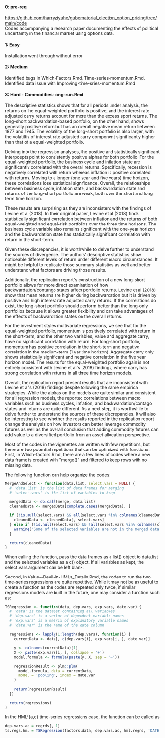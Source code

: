 #### 0: pre-req
https://github.com/harryziyuhe/gubernatorial_election_option_pricing/tree/main/code \
Codes accompanying a research paper documenting the effects of political uncertainty in the financial market using options data.

#### 1: Easy
Installation went through without error

#### 2: Medium
Identified bugs in Which-Factors.Rmd, Time-series-momentum.Rmd. Identified data issue with Improving-time-sries-momentum.Rmd

#### 3: Hard - Commodities-long-run.Rmd
The descriptive statistics shows that for all periods under analysis, the returns on the equal-weighted portfolio is positive, and the interest rate adjusted carry returns account for more than the excess sport returns. The long-short backwardation-based portfolio, on the other hand, shows generally positive return but has an overall negative mean return between 1877 and 1945. The volatility of the long-short portfolio is also larger, with the volatiltiy of interest rate adjusted carry component significantly higher than that of a equal-weighted portfolio.

Delving into the regression analyses, the positive and statistically significant interpcepts point to consistently positive alphas for both portfolio. For the equal-weighted portfolio, the business cycle and inflation state are significantly correlated with the overall returns. Specifically, recession is negatively correlated with return whereas inflation is positive correlated with returns. Moving to a longer (one year and five years) time horizon, these correlations lose statistical significance. Overall, the relationships between business cycle, inflation state, and backwardation state and returns of the long-short portfolio are weak, both over the short and long term time horizon.

These results are surprising as they are inconsistent with the findings of Levine et al (2018). In their original paper, Levine et al (2018) finds statistically significant correlation between inflation and the returns of both equal-weighted and equal-risk portfolios over the three time horizons. The business cycle variable also remains significant with the one-year horizon and the backwardation state has statistically significant correlation with return in the short-term. 

Given these discrepancies, it is worthwhile to delve further to understand the sources of divergence. The authors' descriptive statistics show noticeable different levels of return under different macro circumstances. It might be helpful to replicate those summary statistics as well and better understand what factors are driving those results.

Additionally, the replication report's construction of a new long-short portfolio allows for more direct examination of how backwardation/contango states affect portfolio returns. Levine et al (2018) show that mean returns are higher during backwardation but it is driven by positive and high interest rate adjusted carry returns. If the correlations do exist, the long-short portfolio should perform better than the long-only portfolios because it allows greater flexibility and can take advantages of the effects of backwardation states on the overall returns.

For the investment styles multivariate regressions, we see that for the equal-weighted portfolio, momentum is positively correlated with return in the short-term, and the other two variables, value and aggregate carry, have no significant correlation with return. For long-short portfolio, momentum has positive correlation in the short-term and negative correlation in the medium-term (1 yar time horizon). Aggregate carry only shows statistically significant and negative correlation in the five year horizon model. The results for the equal-weighted portfolio again is not entirely consistent with Levine et al's (2018) findings, where carry has strong correlation with returns in all three time horizon models. 

Overall, the replication report present results that are inconsistent with Levine et al's (2018) findings despite following the same empirical strategies. While the alphas on the models are quite similar and consistent for all regression models, the reported correlations between macro variables such as business cycles, inflation, and backwardation/contago states and returns are quite different. As a next step, it is worthwhile to delve further to understand the sources of these discrepancies. It will also be interesting to see whether the results reported in the replication report change the analysis on how investors can better leverage commodity futures as well as the overall conclusion that adding commodity futures can add value to a diversified portfolio from an asset allocation perspective.

Most of the codes in the vigenettes are written with few repetitions, but there are two potential repetitions that can be optimized with functions. 
First, in Which-factors.Rmd, there are a few lines of codes where a new data frame is created with "merge()" and filtered to keep rows with no missing data.

The following function can help organize the codes:
```R
MergeAndSelect <- function(data.list, select.vars = NULL) {
  # 'data.list' is the list of data frames for merging
  # 'select.vars' is the list of variables to keep

  mergedData <- do.call(merge, data.list)
  cleanedData <- mergedData[complete.cases(mergedData), ]
  
  if (!is.null(select.vars) && all(select.vars %in% colnames(cleanedData))) {
    cleanedData <- cleanedData[, select.vars]
  } else if (!is.null(select.vars) && !all(select.vars %in% colnames(cleanedData))) {
    warning("Some of the selected variables are not in the merged data. Keeping all columns.")
  }
  
  return(cleanedData)
}
```

When calling the function, pass the data frames as a list() object to data.list and the selected variables as a c() object. If all variables as kept, the select.vars argument can be left blank.

Second, in Value--Devil-in-HMLs_Details.Rmd, the codes to run the two time-series regressions are quite repetitive. While it may not be as useful to create a function as the codes are repeated only twice, if similar regressions models are built in the future, one may consider a function such as:

```R
TSRegression <- function(data, dep.vars, exp.vars, date.var) {
  # 'data' is the dataset containing all variables
  # 'dep.vars' is a vector of dependent variable names
  # 'exp.vars' is a matrix of explanatory variable names
  # 'date.var' is the name of the date column
  
  regressions <- lapply(1:length(dep.vars), function(i) {
    currentData <- data[, c(dep.vars[i], exp.vars[i, ], date.var)]
    
    y <- colnames(currentData)[1]
    X <- paste(exp.vars[i, ], collapse = '+')
    model.formula <- formula(paste(y, X, sep = '~'))
    
    regressionResult <- plm::plm(
      model.formula, data = currentData,
      model = 'pooling', index = date.var
    )
    
    return(regressionResult)
  })
  
  return(regressions)
}
```

In the HML^{a,c} time-series regressions case, the function can be called as
```R
dep.vars.ac = regrds[, 1]
ts.regs.hml = TSRegression(factors.data, dep.vars.ac, hml.regrs, 'DATE')
```
